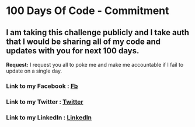 # 100 Days Of Code - Commitment

## I am taking this challenge publicly and I take auth that I would be sharing all of my code and updates with you for next 100 days.

**Request:** I request you all to poke me and make me accountable if I fail to update on a single day.

### **Link to my Facebook :** [Fb](https://www.facebook.com/sunny.varshney.77)
### **Link to my Twitter :** [Twitter](https://twitter.com/prafull4321)
### **Link to my LinkedIn :** [LinkedIn](https://www.linkedin.com/in/prafull-varshney-729704117/)
